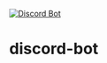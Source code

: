 [![Discord Bot](https://github.com/navodissa/discord-bot/actions/workflows/python-app.yml/badge.svg?branch=master)](https://github.com/navodissa/discord-bot/actions/workflows/python-app.yml)

# discord-bot


